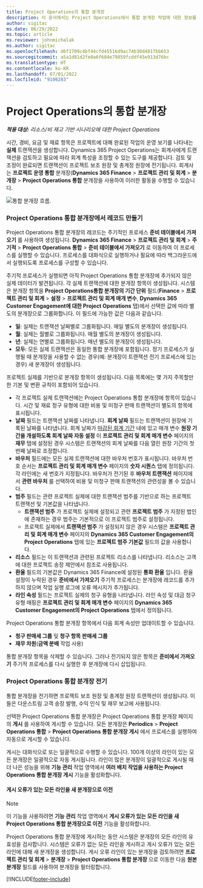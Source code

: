 ```yaml
---
title: Project Operations의 통합 분개장
description: 이 문서에서는 Project Operations에서 통합 분개장 작업에 대한 정보를 제공합니다.
author: sigitac
ms.date: 06/29/2022
ms.topic: article
ms.reviewer: johnmichalak
ms.author: sigitac
ms.openlocfilehash: d6f1709c4bf44cfd45516d9ac74b30d4817bb653
ms.sourcegitcommit: a5a1d81d2fe0a6f684e79859fcddf45e913d76bc
ms.translationtype: HT
ms.contentlocale: ko-KR
ms.lasthandoff: 07/01/2022
ms.locfileid: "9106283"
---
```

# <a name="integration-journal-in-project-operations"></a>Project Operations의 통합 분개장

_**적용 대상:** 리소스/비 재고 기반 시나리오에 대한 Project Operations_

시간, 경비, 요금 및 재료 항목은 프로젝트에 대해 완료된 작업의 운영 보기를 나타내는 **실제** 트랜잭션을 생성합니다. Dynamics 365 Project Operations는 회계사에게 트랜잭션을 검토하고 필요에 따라 회계 특성을 조정할 수 있는 도구를 제공합니다. 검토 및 조정이 완료되면 트랜잭션이 프로젝트 보조 원장 및 총계정 원장에 전기됩니다. 회계사는 **프로젝트 운영 통합** 분개장(**Dynamics 365 Finance** > **프로젝트 관리 및 회계** > **분개장** > **Project Operations 통합** 분개장을 사용하여 이러한 활동을 수행할 수 있습니다.

![통합 분개장 흐름.](./media/IntegrationJournal.png)

### <a name="create-records-in-the-project-operations-integration-journal"></a>Project Operations 통합 분개장에서 레코드 만들기

Project Operations 통합 분개장의 레코드는 주기적인 프로세스 **준비 테이블에서 가져오기** 를 사용하여 생성됩니다. **Dynamics 365 Finance** > **프로젝트 관리 및 회계** > **주기적** > **Project Operations 통합** > **준비 테이블에서 가져오기** 로 이동하여 이 프로세스를 실행할 수 있습니다. 프로세스를 대화식으로 실행하거나 필요에 따라 백그라운드에서 실행되도록 프로세스를 구성할 수 있습니다.

주기적 프로세스가 실행되면 아직 Project Operations 통합 분개장에 추가되지 않은 실제 데이터가 발견됩니다. 각 실제 트랜잭션에 대한 분개장 항목이 생성됩니다.
시스템은 분개장 항목을 **Project Operations통합 분개장의 기간 단위** 필드(**Finance** > **프로젝트 관리 및 회계** > **설정** > **프로젝트 관리 및 회계 매개 변수**, **Dynamics 365 Customer Engagement에 대한 Project Operations** 탭)에서 선택한 값에 따라 별도의 분개장으로 그룹화합니다. 이 필드에 가능한 값은 다음과 같습니다.

  - **일**: 실제는 트랜잭션 날짜별로 그룹화됩니다. 매일 별도의 분개장이 생성됩니다.
  - **월**: 실제는 월별로 그룹화됩니다. 매월 별도의 분개장이 생성됩니다.
  - **년**: 실제는 연별로 그룹화됩니다. 매년 별도의 분개장이 생성됩니다.
  - **모두**: 모든 실제 트랜잭션은 동일한 통합 분개장에 포함됩니다. 정기 프로세스가 실행될 때 분개장을 사용할 수 없는 경우(예: 분개장이 트랜잭션 전기 프로세스에 있는 경우) 새 분개장이 생성됩니다.

프로젝트 실제를 기반으로 분개장 항목이 생성됩니다. 다음 목록에는 몇 가지 주목할만한 기본 및 변환 규칙이 포함되어 있습니다.

  - 각 프로젝트 실제 트랜잭션에는 Project Operations 통합 분개장에 항목이 있습니다. 시간 및 재료 청구 유형에 대한 비용 및 미청구 판매 트랜잭션이 별도의 항목에 표시됩니다.
  - **날짜** 필드는 트랜잭션 날짜를 나타냅니다. **회계 날짜** 필드는 트랜잭션이 원장에 기록된 날짜를 나타냅니다. 회계 날짜가 [마감된 회계 기간](/dynamics365/finance/general-ledger/close-general-ledger-at-period-end) 내에 있고 매개 변수 **원장 기간을 개설하도록 회계 날짜 자동 설정** 이 **프로젝트 관리 및 회계 매개 변수** 페이지의 **재무** 탭에 설정된 경우 시스템은 트랜잭션의 회계 날짜를 다음 열린 원장 기간의 첫 번째 날짜로 조정합니다.
  - **바우처** 필드에는 모든 실제 트랜잭션에 대한 바우처 번호가 표시됩니다. 바우처 번호 순서는 **프로젝트 관리 및 회계 매개 변수** 페이지의 **숫자 시퀀스** 탭에 정의됩니다. 각 라인에는 새 번호가 지정됩니다. 바우처가 전기된 후 **바우처 트랜잭션** 페이지에서 **관련 바우처** 를 선택하여 비용 및 미청구 판매 트랜잭션의 관련성을 볼 수 있습니다.
  - **범주** 필드는 관련 프로젝트 실제에 대한 트랜잭션 범주를 기반으로 하는 프로젝트 트랜잭션 및 기본값을 나타냅니다.
    - **트랜잭션 범주** 가 프로젝트 실제에 설정되고 관련 **프로젝트 범주** 가 지정된 법인에 존재하는 경우 범주는 기본적으로 이 프로젝트 범주로 설정됩니다.
    - 프로젝트 실제에서 **트랜잭션 범주** 가 설정되지 않은 경우 시스템은 **프로젝트 관리 및 회계 매개 변수** 페이지의 **Dynamics 365 Customer Engagement의 Project Operations** 탭에 있는 **프로젝트 범주 기본값** 필드의 값을 사용합니다.
  - **리소스** 필드는 이 트랜잭션과 관련된 프로젝트 리소스를 나타냅니다. 리소스는 고객에 대한 프로젝트 송장 제안에서 참조로 사용됩니다.
  - **환율** 필드의 기본값은 Dynamics 365 Finance에 설정된 **통화 환율** 입니다. 환율 설정이 누락된 경우 **준비에서 가져오기** 주기적 프로세스는 분개장에 레코드를 추가하지 않으며 작업 실행 로그에 오류 메시지가 추가됩니다.
  - **라인 속성** 필드는 프로젝트 실제의 청구 유형을 나타냅니다. 라인 속성 및 대금 청구 유형 매핑은 **프로젝트 관리 및 회계 매개 변수** 페이지의 **Dynamics 365 Customer Engagement의 Project Operations** 탭에서 정의됩니다.

Project Operations 통합 분개장 항목에서 다음 회계 속성만 업데이트할 수 있습니다.

- **청구 판매세 그룹** 및 **청구 항목 판매세 그룹**
- **재무 차원**(**금액 분배** 작업 사용)

통합 분개장 항목을 삭제할 수 있습니다. 그러나 전기되지 않은 항목은 **준비에서 가져오기** 주기적 프로세스를 다시 실행한 후 분개장에 다시 삽입됩니다.

### <a name="post-the-project-operations-integration-journal"></a>Project Operations 통합 분개장 전기

통합 분개장을 전기하면 프로젝트 보조 원장 및 총계정 원장 트랜잭션이 생성됩니다. 이들은 다운스트림 고객 송장 발행, 수익 인식 및 재무 보고에 사용됩니다.

선택한 Project Operations 통합 분개장은 Project Operations 통합 분개장 페이지의 **게시** 를 사용하여 게시할 수 있습니다. 모든 분개장은 **Periodics** > **Project Operations 통합** > **Project Operations 통합 분개장 게시** 에서 프로세스를 실행하여 자동으로 게시할 수 있습니다.

게시는 대화식으로 또는 일괄적으로 수행할 수 있습니다. 100개 이상의 라인이 있는 모든 분개장은 일괄적으로 자동 게시됩니다. 라인이 많은 분개장이 일괄적으로 게시될 때 더 나은 성능을 위해 **기능 관리** 작업 영역에서 **여러 배치 작업을 사용하는 Project Operations 통합 분개장 게시** 기능을 활성화합니다. 

#### <a name="transfer-all-lines-that-have-posting-errors-to-a-new-journal"></a>게시 오류가 있는 모든 라인을 새 분개장으로 이전

> [!NOTE]
> 이 기능을 사용하려면 **기능 관리** 작업 영역에서 **게시 오류가 있는 모든 라인을 새 Project Operations 통합 분개장으로 이전** 기능을 활성화합니다.

Project Operations 통합 분개장에 게시하는 동안 시스템은 분개장의 모든 라인의 유효성을 검사합니다. 시스템은 오류가 없는 모든 라인을 게시하고 게시 오류가 있는 모든 라인에 대해 새 분개장을 생성합니다. 게시 오류 라인이 있는 분개장을 검토하려면 **프로젝트 관리 및 회계** > **분개장** > **Project Operations 통합 분개장** 으로 이동한 다음 **원본 분개장** 필드를 사용하여 분개장을 필터링합니다.

[!INCLUDE[footer-include](../includes/footer-banner.md)]
